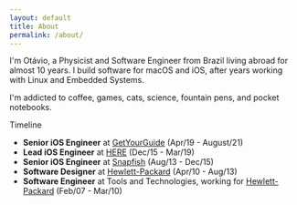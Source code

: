 ```yaml
---
layout: default
title: About
permalink: /about/
---
```


I'm Otávio, a Physicist and Software Engineer from Brazil living abroad for almost 10 years. I build software for macOS and iOS, after years working with Linux and Embedded Systems.

I'm addicted to coffee, games, cats, science, fountain pens, and pocket notebooks. 

Timeline

* **Senior iOS Engineer** at [GetYourGuide](https://getyourguide.com) (Apr/19 - August/21)
* **Lead iOS Engineer** at [HERE](https://here.com) (Dec/15 - Mar/19)
* **Senior iOS Engineer** at [Snapfish](https://snapfish.com) (Aug/13 - Dec/15)
* **Software Designer** at [Hewlett-Packard](https://hp.com) (Apr/10 - Aug/13)
* **Software Engineer** at Tools and Technologies, working for [Hewlett-Packard](https://hp.com) (Feb/07 - Mar/10)
